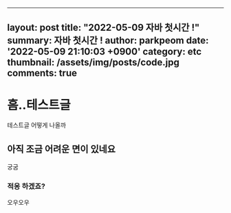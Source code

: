 
---
layout: post
title:  "2022-05-09 자바 첫시간  !"
summary: 자바 첫시간 !
author: parkpeom
date: '2022-05-09 21:10:03 +0900'
category: etc
thumbnail: /assets/img/posts/code.jpg
comments: true
---

# 흠..테스트글
테스트글 어떻게 나올까
## 아직 조금 어려운 면이 있네요 
궁굼
### 적응 하겠죠?
오우오우






